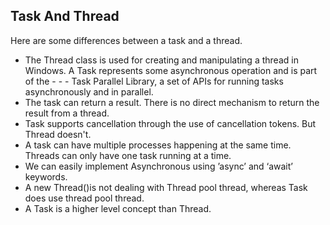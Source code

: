 ## Task And Thread
Here are some differences between a task and a thread.

- The Thread class is used for creating and manipulating a thread in Windows. A Task represents some asynchronous operation and is part of the - - - Task Parallel Library, a set of APIs for running tasks asynchronously and in parallel.
- The task can return a result. There is no direct mechanism to return the result from a thread.
- Task supports cancellation through the use of cancellation tokens. But Thread doesn't.
- A task can have multiple processes happening at the same time. Threads can only have one task running at a time.
- We can easily implement Asynchronous using ’async’ and ‘await’ keywords.
- A new Thread()is not dealing with Thread pool thread, whereas Task does use thread pool thread.
- A Task is a higher level concept than Thread.